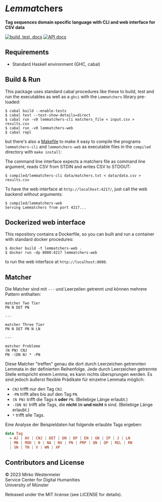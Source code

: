 # *Lemma*tchers

**Tag sequences domain specific language with CLI and web interface for CSV data**

[![build, test, docs](https://github.com/SCDH/lemmatchers/actions/workflows/haskell-ci.yml/badge.svg)](https://github.com/SCDH/lemmatchers/actions/workflows/haskell-ci.yml)
[![API docs](https://img.shields.io/badge/API_docs-Haddock-mediumorchid?logo=bookstack&logoColor=lightgrey&labelColor=333)](https://scdh.github.io/lemmatchers/)

## Requirements

- Standard Haskell environment (GHC, cabal)

## Build & Run

This package uses standard cabal procedures like these to build, test and run the executables as well as a `ghci` with the `Lemmatchers` library pre-loaded:

```
$ cabal build --enable-tests
$ cabal test --test-show-details=direct
$ cabal run -v0 lemmatchers-cli matchers_file < input.csv > results.csv
$ cabal run -v0 lemmatchers-web
$ cabal repl
```

but there's also a [Makefile](Makefile) to make it easy to compile the programs `lemmatchers-cli` and `lemmatchers-web` as executable files in the `compiled` directory with `make install`:

The command line interface expects a matchers file as command line argument, reads CSV from STDIN and writes CSV to STDOUT:

```
$ compiled/lemmatchers-cli data/matchers.txt < data/data.csv > results.csv
```

To have the web interface at `http://localhost:4217/`, just call the web backend without arguments:

```
$ compiled/lemmatchers-web
Serving Lemmatchers from port 4217...
```

## Dockerized web interface

This repository contains a Dockerfile, so you can built and run a container with standard docker procedures:

```
$ docker build -t lemmatchers-web .
$ docker run -dp 8080:4217 lemmatchers-web
```

to run the web interface at `http://localhost:8080`.

## Matcher

Die Matcher sind mit `---` und Leerzeilen getrennt und können mehrere Pattern enthalten:

```
matcher Two Tier
PN N DET PN

---

matcher Three Tier
PN N DET PN N LN

---

matcher Probleme
(N PN) CNJ
PN -(DN N) * -PN
```

Diese Matcher "treffen" genau die dort durch Leerzeichen getrennten Lemmata in der definierten Reihenfolge. Jede durch Leerzeichen getrennte Stelle entspricht einem Lemma, es kann nichts übersprungen werden. Es sind jedoch äußerst flexible Prädikate für einzelne Lemmata möglich:

- `CNJ` trifft nur den Tag `CNJ`.
- `-PN` trifft alles bis auf den Tag `PN`.
- `(N PN)` trifft die Tags `N` **oder** `PN`. (Beliebige Länge erlaubt.)
- `-(DN N)` trifft alle Tags, die **nicht** `DN` **und nicht** `N` sind. (Beliebige Länge erlaubt.)
- `*` trifft alle Tags.

Eine Analyse der Beispieldaten hat folgende erlaubte Tags ergeben:

```haskell
data Tag
  = AJ | AV | CNJ | DET | DN | DP | EN | GN | IP | J | LN
  | MN | MOD | N | NA | NU | PN | PRP | QN | QP | REL | RN
  | SN | TN | V | WN | XP
```

## Contributors and License

&copy; 2023 Mirko Westermeier  
Service Center for Digital Humanities  
University of Münster

Released under the MIT license (see LICENSE for details).
